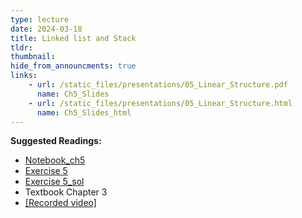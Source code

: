 ```yaml
---
type: lecture
date: 2024-03-18
title: Linked list and Stack
tldr: 
thumbnail: 
hide_from_announcments: true
links: 
    - url: /static_files/presentations/05_Linear_Structure.pdf
      name: Ch5_Slides
    - url: /static_files/presentations/05_Linear_Structure.html
      name: Ch5_Slides_html
---
```

**Suggested Readings:**
- [Notebook_ch5](https://github.com/phonchi/nsysu-math208/blob/main/static_files/presentations/05_Linear_Structure.ipynb)
- [Exercise 5](https://github.com/phonchi/nsysu-math208/blob/main/static_files/presentations/Ch5.ipynb)
- [Exercise 5_sol](https://github.com/phonchi/nsysu-math208/blob/main/static_files/presentations/Ch5_sol.ipynb)
- Textbook Chapter 3
- [[Recorded video]](https://www.youtube.com/playlist?list=PLHNZtBNWQ-84flJwC8zvZDirVy45MnIpX)


